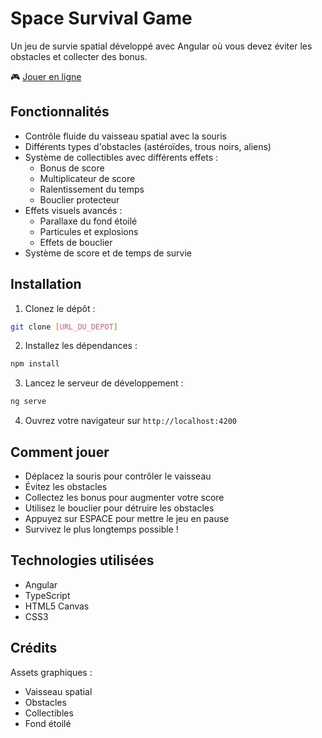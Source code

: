 # Space Survival Game

Un jeu de survie spatial développé avec Angular où vous devez éviter les obstacles et collecter des bonus.

🎮 [Jouer en ligne](https://imojen.github.io/kang/)

## Fonctionnalités

- Contrôle fluide du vaisseau spatial avec la souris
- Différents types d'obstacles (astéroïdes, trous noirs, aliens)
- Système de collectibles avec différents effets :
  - Bonus de score
  - Multiplicateur de score
  - Ralentissement du temps
  - Bouclier protecteur
- Effets visuels avancés :
  - Parallaxe du fond étoilé
  - Particules et explosions
  - Effets de bouclier
- Système de score et de temps de survie

## Installation

1. Clonez le dépôt :

```bash
git clone [URL_DU_DEPOT]
```

2. Installez les dépendances :

```bash
npm install
```

3. Lancez le serveur de développement :

```bash
ng serve
```

4. Ouvrez votre navigateur sur `http://localhost:4200`

## Comment jouer

- Déplacez la souris pour contrôler le vaisseau
- Évitez les obstacles
- Collectez les bonus pour augmenter votre score
- Utilisez le bouclier pour détruire les obstacles
- Appuyez sur ESPACE pour mettre le jeu en pause
- Survivez le plus longtemps possible !

## Technologies utilisées

- Angular
- TypeScript
- HTML5 Canvas
- CSS3

## Crédits

Assets graphiques :

- Vaisseau spatial
- Obstacles
- Collectibles
- Fond étoilé
